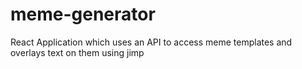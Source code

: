 # meme-generator
React Application which uses an API to access meme templates and overlays text on them using jimp
